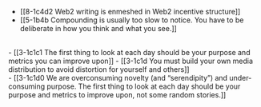 - [[8-1c4d2 Web2 writing is enmeshed in Web2 incentive structure]]
- [[5-1b4b Compounding is usually too slow to notice. You have to be deliberate in how you think and what you see.]]
<br>
- [[3-1c1c1 The first thing to look at each day should be your purpose and metrics you can improve upon]]
- [[3-1c1d You must build your own media distribution to avoid distortion for yourself and others]]
<br>
- [[3-1c1d0 We are overconsuming novelty (and “serendipity”) and under-consuming purpose. The first thing to look at each day should be your purpose and metrics to improve upon, not some random stories.]]
